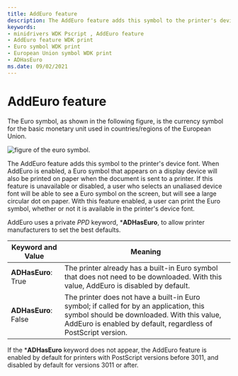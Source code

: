 ```yaml
---
title: AddEuro feature
description: The AddEuro feature adds this symbol to the printer's device font.
keywords:
- minidrivers WDK Pscript , AddEuro feature
- AddEuro feature WDK print
- Euro symbol WDK print
- European Union symbol WDK print
- ADHasEuro
ms.date: 09/02/2021
---
```


# AddEuro feature

The Euro symbol, as shown in the following figure, is the currency symbol for the basic monetary unit used in countries/regions of the European Union.

![figure of the euro symbol.](images/euro.png)

The AddEuro feature adds this symbol to the printer's device font. When AddEuro is enabled, a Euro symbol that appears on a display device will also be printed on paper when the document is sent to a printer. If this feature is unavailable or disabled, a user who selects an unaliased device font will be able to see a Euro symbol on the screen, but will see a large circular dot on paper. With this feature enabled, a user can print the Euro symbol, whether or not it is available in the printer's device font.

AddEuro uses a private *PPD* keyword, \***ADHasEuro**, to allow printer manufacturers to set the best defaults.

| Keyword and Value | Meaning |
|--|--|
| **ADHasEuro**: True | The printer already has a built-in Euro symbol that does not need to be downloaded. With this value, AddEuro is disabled by default. |
| **ADHasEuro**: False | The printer does not have a built-in Euro symbol; if called for by an application, this symbol should be downloaded. With this value, AddEuro is enabled by default, regardless of PostScript version. |

If the \***ADHasEuro** keyword does not appear, the AddEuro feature is enabled by default for printers with PostScript versions before 3011, and disabled by default for versions 3011 or after.
